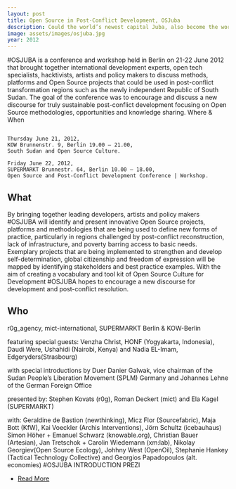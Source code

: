 ```yaml
---
layout: post
title: Open Source in Post-Conflict Development, OSJuba
description: Could the world’s newest capital Juba, also become the world’s first Open Source City?
image: assets/images/osjuba.jpg
year: 2012
---
```


#OSJUBA is a conference and workshop held in Berlin on 21-22 June 2012 that brought together international development experts, open tech specialists, hacktivists, artists and policy makers to discuss methods, platforms and Open Source projects that could be used in post-conflict transformation regions such as the newly independent Republic of South Sudan. The goal of the conference was to encourage and discuss a new discourse for truly sustainable post-conflict development focusing on Open Source methodologies, opportunities and knowledge sharing.
Where & When

<span class="image fit"><img src="{% link assets/images/OSJUBA_poster.jpg %}" alt="" /></span>

```
Thursday June 21, 2012,
KOW Brunnenstr. 9, Berlin 19.00 – 21.00,
South Sudan and Open Source Culture.

Friday June 22, 2012,
SUPERMARKT Brunnestr. 64, Berlin 10.00 – 18.00,
Open Source and Post-Conflict Development Conference | Workshop.
```

## What

By bringing together leading developers, artists and policy makers #OSJUBA will identify and present innovative Open Source projects, platforms and methodologies that are being used to define new forms of practice, particularly in regions challenged by post-conflict reconstruction, lack of infrastructure, and poverty barring access to basic needs. Exemplary projects that are being implemented to strengthen and develop self-determination, global citizenship and freedom of expression will be mapped by identifying stakeholders and best practice examples. With the aim of creating a vocabulary and tool kit of Open Source Culture for Development #OSJUBA hopes to encourage a new discourse for development and post-conflict resolution.

## Who

r0g_agency, mict-international, SUPERMARKT Berlin & KOW-Berlin

featuring special guests: Venzha Christ, HONF (Yogyakarta, Indonesia), Daudi Were, Ushahidi (Nairobi, Kenya) and Nadia EL-Imam, Edgeryders(Strasbourg)

with special introductions by Duer Danier Galwak, vice chairman of the Sudan People’s Liberation Movement (SPLM) Germany and Johannes Lehne of the German Foreign Office

presented by: Stephen Kovats (r0g), Roman Deckert (mict) and Ela Kagel (SUPERMARKT)

with: Geraldine de Bastion (newthinking), Micz Flor (Sourcefabric), Maja Bott (KfW), Kai Voeckler (Archis Interventions), Jörn Schultz (icebauhaus) Simon Höher + Emanuel Schwarz (knowable.org), Christian Bauer (Artesian), Jan Tretschok + Carolin Wiedemann (xm:lab), Nikolay Georgiev(Open Source Ecology), Johhny West (OpenOil), Stephanie Hankey (Tactical Technology Collective) and Georgios Papadopoulos (alt. economies)
#OSJUBA INTRODUCTION PREZI

 <ul class="actions">
            <li><a href="https://openculture.agency/osjuba-2012/" target="_blank" class="button next">Read More</a></li>
</ul>
